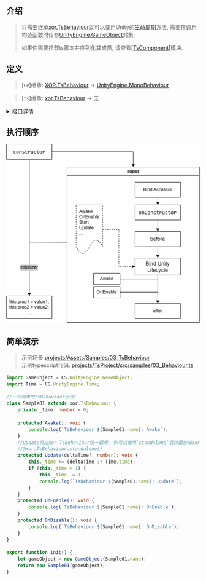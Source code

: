## 介绍
> 只需要继承[xor.TsBehaviour](../projects/TsEditorProject/src/xor/components/behaviour.ts)就可以使用Unity的[生命周期](https://docs.unity3d.com/2021.3/Documentation/Manual/ExecutionOrder.html)方法, 需要在调用构造函数时传参[UnityEngine.GameObject](https://docs.unity3d.com/ScriptReference/GameObject.html)对象;  
> 
> 如果你需要挂载ts脚本并序列化其成员, 请查看[[TsComponent]](./TsComponent.md)模块.

## 定义
> [`C#`]继承: [XOR.TsBehaviour](../projects/Assets/XOR/Runtime/Src/Components/TsBehaviour/TsBehaviour.cs) → [UnityEngine.MonoBehaviour](https://docs.unity3d.com/ScriptReference/MonoBehaviour.html)  

> [`ts`]继承: [xor.TsBehaviour](../projects/TsEditorProject/src/xor/components/behaviour.ts) → 无
<details>
<summary>接口详情</summary>

| 成员  | 描述  |
| ------------ | ------------ |
| `get transform(): Transform` | 获取UnityEngine.Transform组件 |
| `get gameObject(): GameObject` | 获取UnityEngine.GameObject组件 |
| `get enabled(): boolena` |  |
| `set enabled(val: boolena): void` | 设置XOR.TsBehaviour.enable, 影响Update丶FixedUpdate丶LateUpdate等方法 |
| `get isActiveAndEnabled(): boolena` |  |
| `get tag(): string` | 获取GameObject组件标签 |
| `set tag(val: string): void` | 设置GameObject组件标签 |
| `get name(): string` | 获取GameObject组件名称 |
| `set name(val: string): void` | 设置GameObject组件名称 |
| `get rectTransform(): RectTransform` |  |

| 方法  | 描述  |
| ------------ | ------------ |
| `StartCoroutine(Generator \| () => Generator): UnityEngine.Coroutine` | 开启一个协程(尽量使用Promise) |
| `StopCoroutine(UnityEngine.Coroutine): void` | 停止一个协程 |
| `StopAllCoroutines(): void` | 停止所有协程实例 |

| 装饰器  | 描述  |
| ------------ | ------------ |
| `@xor.TsBehaviour.standalone(): PropertyDecorator` | 以独立组件的方式调用(适用于Update丶LateUpdate和FixedUpdate方法, 默认以BatchProxy管理调用以满足更高性能要求) |
| `@xor.TsBehaviour.frameskip(number): PropertyDecorator` | 跨帧调用(全局共用/非单独的frameskip分区), 与standalone组件冲突 |
| `@xor.TsBehaviour.throttle(boolean): PropertyDecorator` | 适用于async/Promise方法, 在上一次调用完成后才会再次调用(Awake丶Update丶FixedUpdate...) |
</details>

## 执行顺序
![image](../images/execution_order.png)

## 简单演示
> 示例场景:[projects/Assets/Samples/03_TsBehaviour](../projects/Assets/Samples/03_TsBehaviour)  
> 示例typescript代码: [projects/TsProject/src/samples/03_Behaviour.ts](../projects/TsProject/src/samples/03_TsBehaviour.ts)  
``` typescript
import GameObject = CS.UnityEngine.GameObject;
import Time = CS.UnityEngine.Time;

//一个简单的TsBehaviour示例:
class Sample01 extends xor.TsBehaviour {
    private _time: number = 0;

    protected Awake(): void {
        console.log(`TsBehaviour ${Sample01.name}: Awake`);
    }
    //Update将由xor.TsBehaviour统一调用, 你可以使用`standalone`装饰器告知xor.TsBehaviour使用单独的Update调用组件
    //@xor.TsBehaviour.standalone()
    protected Update(deltaTime?: number): void {
        this._time += (deltaTime ?? Time.time);
        if (this._time > 1) {
            this._time -= 1;
            console.log(`TsBehaviour ${Sample01.name}: Update`);
        }
    }
    protected OnEnable(): void {
        console.log(`TsBehaviour ${Sample01.name}: OnEnable`);
    }
    protected OnDisable(): void {
        console.log(`TsBehaviour ${Sample01.name}: OnDisable`);
    }
}

export function init() {
    let gameObject = new GameObject(Sample01.name);
    return new Sample01(gameObject);
}
```
